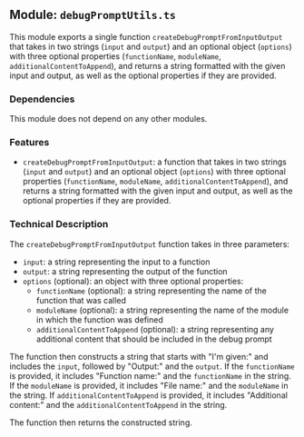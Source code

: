 ## Module: `debugPromptUtils.ts`

This module exports a single function `createDebugPromptFromInputOutput` that takes in two strings (`input` and `output`) and an optional object (`options`) with three optional properties (`functionName`, `moduleName`, `additionalContentToAppend`), and returns a string formatted with the given input and output, as well as the optional properties if they are provided.

### Dependencies

This module does not depend on any other modules.

### Features

- `createDebugPromptFromInputOutput`: a function that takes in two strings (`input` and `output`) and an optional object (`options`) with three optional properties (`functionName`, `moduleName`, `additionalContentToAppend`), and returns a string formatted with the given input and output, as well as the optional properties if they are provided.

### Technical Description

The `createDebugPromptFromInputOutput` function takes in three parameters: 

- `input`: a string representing the input to a function
- `output`: a string representing the output of the function
- `options` (optional): an object with three optional properties:
  - `functionName` (optional): a string representing the name of the function that was called
  - `moduleName` (optional): a string representing the name of the module in which the function was defined
  - `additionalContentToAppend` (optional): a string representing any additional content that should be included in the debug prompt

The function then constructs a string that starts with "I'm given:" and includes the `input`, followed by "Output:" and the `output`. If the `functionName` is provided, it includes "Function name:" and the `functionName` in the string. If the `moduleName` is provided, it includes "File name:" and the `moduleName` in the string. If `additionalContentToAppend` is provided, it includes "Additional content:" and the `additionalContentToAppend` in the string.

The function then returns the constructed string.